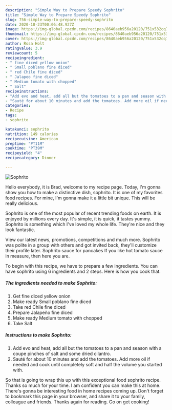 ```yaml
---
description: "Simple Way to Prepare Speedy Sophrito"
title: "Simple Way to Prepare Speedy Sophrito"
slug: 756-simple-way-to-prepare-speedy-sophrito
date: 2020-10-23T00:06:48.927Z
image: https://img-global.cpcdn.com/recipes/8640aeb956a20120/751x532cq70/sophrito-recipe-main-photo.jpg
thumbnail: https://img-global.cpcdn.com/recipes/8640aeb956a20120/751x532cq70/sophrito-recipe-main-photo.jpg
cover: https://img-global.cpcdn.com/recipes/8640aeb956a20120/751x532cq70/sophrito-recipe-main-photo.jpg
author: Rosa Holt
ratingvalue: 3.9
reviewcount: 5
recipeingredient:
- " fine diced yellow onion"
- " Small poblano fine diced"
- " red Chile fine diced"
- " Jalapeo fine diced"
- " Medium tomato with chopped"
- " Salt"
recipeinstructions:
- "Add evo and heat, add all but the tomatoes to a pan and season with a coupe pinches of salt and some dried cilantro."
- "Sauté for about 10 minutes and add the tomatoes. Add more oil if needed and cook until completely soft and half the volume you started with."
categories:
- Recipe
tags:
- sophrito

katakunci: sophrito 
nutrition: 149 calories
recipecuisine: American
preptime: "PT11M"
cooktime: "PT39M"
recipeyield: "4"
recipecategory: Dinner

---
```



![Sophrito](https://img-global.cpcdn.com/recipes/8640aeb956a20120/751x532cq70/sophrito-recipe-main-photo.jpg)

Hello everybody, it is Brad, welcome to my recipe page. Today, I'm gonna show you how to make a distinctive dish, sophrito. It is one of my favorites food recipes. For mine, I'm gonna make it a little bit unique. This will be really delicious.

Sophrito is one of the most popular of recent trending foods on earth. It is enjoyed by millions every day. It's simple, it is quick, it tastes yummy. Sophrito is something which I've loved my whole life. They're nice and they look fantastic.

View our latest news, promotions, competitions and much more. Sophrito was polite in a group with others and got invited back, they&#39;ll customize their profile later. Sophrito sauce for pancakes If you like hot tomato sauce in measure, then here you are.


To begin with this recipe, we have to prepare a few ingredients. You can have sophrito using 6 ingredients and 2 steps. Here is how you cook that.

<!--inarticleads1-->

##### The ingredients needed to make Sophrito:

1. Get  fine diced yellow onion
1. Make ready  Small poblano fine diced
1. Take  red Chile fine diced
1. Prepare  Jalapeño fine diced
1. Make ready  Medium tomato with chopped
1. Take  Salt




<!--inarticleads2-->

##### Instructions to make Sophrito:

1. Add evo and heat, add all but the tomatoes to a pan and season with a coupe pinches of salt and some dried cilantro.
1. Sauté for about 10 minutes and add the tomatoes. Add more oil if needed and cook until completely soft and half the volume you started with.




So that is going to wrap this up with this exceptional food sophrito recipe. Thanks so much for your time. I am confident you can make this at home. There's gonna be interesting food in home recipes coming up. Don't forget to bookmark this page in your browser, and share it to your family, colleague and friends. Thanks again for reading. Go on get cooking!
